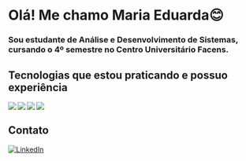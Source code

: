 # Olá! Me chamo Maria Eduarda😊
### Sou estudante de Análise e Desenvolvimento de Sistemas, cursando o 4º semestre no Centro Universitário Facens.

## Tecnologias que estou praticando e possuo experiência

<div style="display: inline_block">
    <img align = "left" src="https://img.shields.io/badge/Java-ED8B00?style=for-the-badge&logo=java&logoColor=white"/>
</div>
<div style="display: inline_block">
    <img align = "left" src="https://img.shields.io/badge/MySQL-00000F?style=for-the-badge&logo=mysql&logoColor=white"/>
</div>
<div style="display: inline_block">
    <img align = "left" src="https://img.shields.io/badge/HTML-239120?style=for-the-badge&logo=html5&logoColor=white"/>
</div>
<div style="display: inline_block">
    <img align = "center" src="https://img.shields.io/badge/CSS-239120?&style=for-the-badge&logo=css3&logoColor=white"/>
</div>

## Contato
[![LinkedIn](https://img.shields.io/badge/LinkedIn-0077B5?style=for-the-badge&logo=linkedin&logoColor=white)](https://www.linkedin.com/in/maria-eduarda-albuquerque-9a7067221/)
